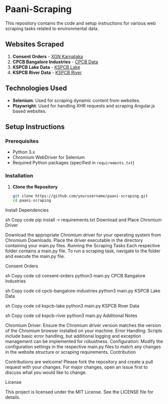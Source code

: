 # Paani-Scraping

This repository contains the code and setup instructions for various web scraping tasks related to environmental data.

## Websites Scraped

1. **Consent Orders** - [XGN Karnataka](https://xgn.karnataka.gov.in/CSHARP/ALLConsentOrder.aspx)
2. **CPCB Bangalore Industries** - [CPCB Data](https://rtdms.cpcb.gov.in/data/industry-list?id=39&city=Bangalore)
3. **KSPCB Lake Data** - [KSPCB Lake](https://tpro.telsys.in/tpportal/kspcblake)
4. **KSPCB River Data** - [KSPCB River](https://tpro.telsys.in/tpportal/kspcbriver)

## Technologies Used

- **Selenium**: Used for scraping dynamic content from websites.
- **Playwright**: Used for handling XHR requests and scraping Angular.js based websites.

## Setup Instructions

### Prerequisites

- Python 3.x
- Chromium WebDriver for Selenium
- Required Python packages (specified in `requirements.txt`)

### Installation

1. **Clone the Repository**
   ```sh
   git clone https://github.com/yourusername/paani-scraping.git
   cd paani-scraping
Install Dependencies

sh
Copy code
pip install -r requirements.txt
Download and Place Chromium Driver

Download the appropriate Chromium driver for your operating system from Chromium Downloads.
Place the driver executable in the directory containing your main.py files.
Running the Scraping Tasks
Each respective folder contains a main.py file. To run a scraping task, navigate to the folder and execute the main.py file.

Consent Orders

sh
Copy code
cd consent-orders
python3 main.py
CPCB Bangalore Industries

sh
Copy code
cd cpcb-bangalore-industries
python3 main.py
KSPCB Lake Data

sh
Copy code
cd kspcb-lake
python3 main.py
KSPCB River Data

sh
Copy code
cd kspcb-river
python3 main.py
Additional Notes

Chromium Driver: Ensure the Chromium driver version matches the version of the Chromium browser installed on your machine.
Error Handling: Scripts include basic error handling, but additional logging and exception management can be implemented for robustness.
Configuration: Modify the configuration settings in the respective main.py files to match any changes in the website structure or scraping requirements.
Contribution

Contributions are welcome! Please fork the repository and create a pull request with your changes. For major changes, open an issue first to discuss what you would like to change.

License

This project is licensed under the MIT License. See the LICENSE file for details.





